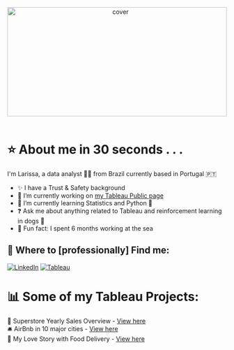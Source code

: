 <div align="center">
<img width="100%" height = "250px" src="https://i.pinimg.com/originals/70/37/d4/7037d478852af21357f038fac2d2e9f6.gif" alt="cover" />
</div> <br>

# ⭐️ About me in 30 seconds . . .

I'm Larissa, a data analyst 👩‍💻 from Brazil currently based in Portugal 🇵🇹

- ✨ I have a Trust & Safety background
- 🔭 I’m currently working on [my Tableau Public page](https://public.tableau.com/app/profile/larissa.gomes5648)
- 🌱 I’m currently learning Statistics and Python 🐍
- ❓ Ask me about anything related to Tableau and reinforcement learning in dogs 🦮
- 🚢 Fun fact: I spent 6 months working at the sea 

## 💌 Where to [professionally] Find me:
[![LinkedIn](	https://img.shields.io/badge/LinkedIn-0077B5?style=for-the-badge&logo=linkedin&logoColor=white)](https://linkedin.com/in/larigomes) 
[![Tableau](https://img.shields.io/badge/Tableau-E97627?style=for-the-badge&logo=Tableau&logoColor=white)](https://public.tableau.com/app/profile/larissa.gomes5648) <br>
# 📊 Some of my Tableau Projects:
🐙 Superstore Yearly Sales Overview - [View here](https://public.tableau.com/app/profile/larissa.gomes5648/viz/WIPSuperstoreSales/SalesOverview)<br>
🛎 AirBnb in 10 major cities - [View here](https://public.tableau.com/app/profile/larissa.gomes5648/viz/AirBnbListingsMavenAnalytics/Dashboard1) <br>
🍟 My Love Story with Food Delivery - [View here](https://public.tableau.com/app/profile/larissa.gomes5648/viz/MyWoltOrders/Dashboard1)

<!-- Proudly created with GPRM ( https://gprm.itsvg.in ) -->


